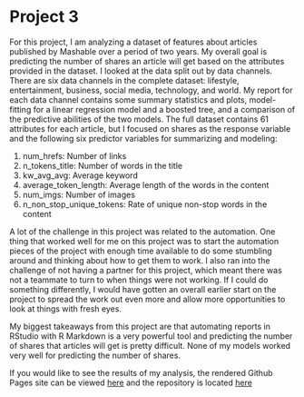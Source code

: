 # Project 3
For this project, I am analyzing a dataset of features about articles published by Mashable over a period of two years. My overall goal is predicting the number of shares an article will get based on the attributes provided in the dataset. I looked at the data split out by data channels. There are six data channels in the complete dataset: lifestyle, entertainment, business, social media, technology, and world. My report for each data channel contains some summary statistics and plots, model-fitting for a linear regression model and a boosted tree, and a comparison of the predictive abilities of the two models. The full dataset contains 61 attributes for each article, but I focused on shares as the response variable and the following six predictor variables for summarizing and modeling:
  
1. num_hrefs: Number of links
2. n_tokens_title: Number of words in the title 
3. kw_avg_avg: Average keyword 
4. average_token_length: Average length of the words in the content 
5. num_imgs: Number of images 
6. n_non_stop_unique_tokens: Rate of unique non-stop words in the content 

A lot of the challenge in this project was related to the automation. One thing that worked well for me on this project was to start the automation pieces of the project with enough time available to do some stumbling around and thinking about how to get them to work. I also ran into the challenge of not having a partner for this project, which meant there was not a teammate to turn to when things were not working. If I could do something differently, I would have gotten an overall earlier start on the project to spread the work out even more and allow more opportunities to look at things with fresh eyes.  
    
My biggest takeaways from this project are that automating reports in RStudio with R Markdown is a very powerful tool and predicting the number of shares that articles will get is pretty difficult. None of my models worked very well for predicting the number of shares.

If you would like to see the results of my analysis, the rendered Github Pages site can be viewed [here](https://nmlevin11.github.io/Project3/) and the repository is located [here](https://github.com/nmlevin11/Project3)
